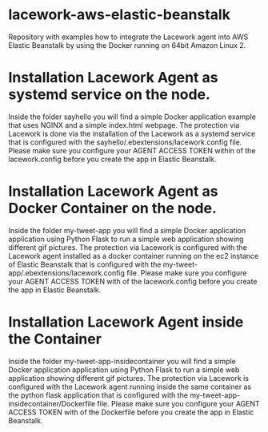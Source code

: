 # lacework-aws-elastic-beanstalk
Repository with examples how to integrate the Lacework agent into AWS Elastic Beanstalk by using the Docker running on 64bit Amazon Linux 2.

# Installation Lacework Agent as systemd service on the node.

Inside the folder sayhello you will find a simple Docker application example that uses NGINX and a simple index.html webpage. The protection via Lacework is done via the installation of the Lacework as a systemd service that is configured with the sayhello/.ebextensions/lacework.config file. Please make sure you configure your AGENT ACCESS TOKEN within <YOUR-AGENT-TOKEN> of the lacework.config before you create the app in Elastic Beanstalk.

# Installation Lacework Agent as Docker Container on the node.

Inside the folder my-tweet-app you will find a simple Docker application application using Python Flask to run a simple web application showing different gif pictures. The protection via Lacework is configured with the Lacework agent installed as a docker container running on the ec2 instance of Elastic Beanstalk that is configured with the my-tweet-app/.ebextensions/lacework.config file. Please make sure you configure your AGENT ACCESS TOKEN with <YOUR-AGENT-TOKEN> of the lacework.config before you create the app in Elastic Beanstalk.

# Installation Lacework Agent inside the Container

Inside the folder my-tweet-app-insidecontainer you will find a simple Docker application application using Python Flask to run a simple web application showing different gif pictures. The protection via Lacework is configured with the Lacework agent running inside the same container as the python flask application that is configured with the my-tweet-app-insidecontainer/Dockerfile file. Please make sure you configure your AGENT ACCESS TOKEN with <YOUR-AGENT-TOKEN> of the Dockerfile before you create the app in Elastic Beanstalk.
